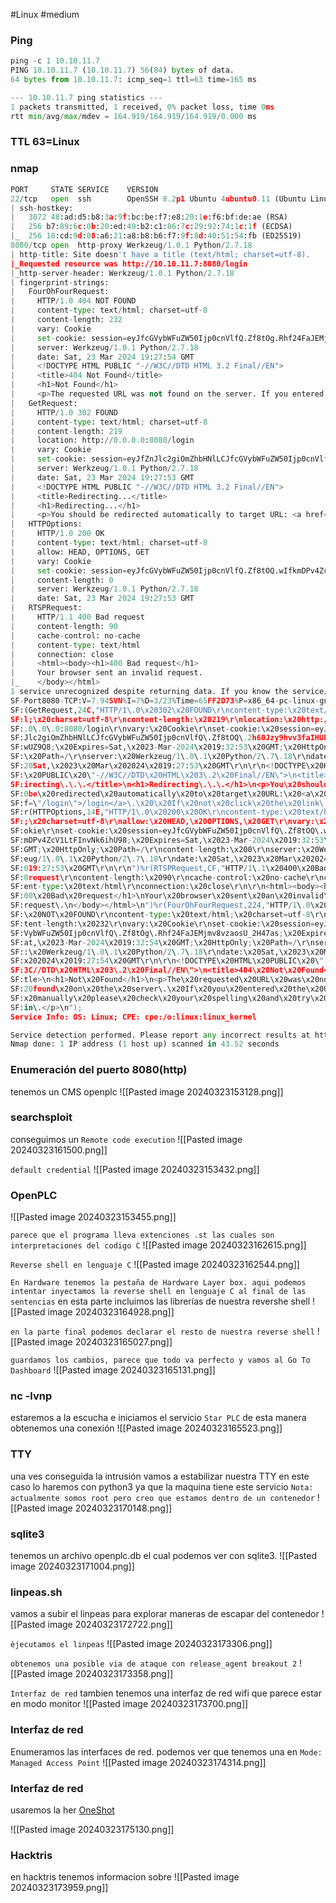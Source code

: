 #Linux  #medium
### Ping
```python
ping -c 1 10.10.11.7
PING 10.10.11.7 (10.10.11.7) 56(84) bytes of data.
64 bytes from 10.10.11.7: icmp_seq=1 ttl=63 time=165 ms

--- 10.10.11.7 ping statistics ---
1 packets transmitted, 1 received, 0% packet loss, time 0ms
rtt min/avg/max/mdev = 164.919/164.919/164.919/0.000 ms
```

### TTL 63=Linux
### nmap
```python
PORT     STATE SERVICE    VERSION
22/tcp   open  ssh        OpenSSH 8.2p1 Ubuntu 4ubuntu0.11 (Ubuntu Linux; protocol 2.0)
| ssh-hostkey: 
|   3072 48:ad:d5:b8:3a:9f:bc:be:f7:e8:20:1e:f6:bf:de:ae (RSA)
|   256 b7:89:6c:0b:20:ed:49:b2:c1:86:7c:29:92:74:1c:1f (ECDSA)
|_  256 18:cd:9d:08:a6:21:a8:b8:b6:f7:9f:8d:40:51:54:fb (ED25519)
8080/tcp open  http-proxy Werkzeug/1.0.1 Python/2.7.18
| http-title: Site doesn't have a title (text/html; charset=utf-8).
|_Requested resource was http://10.10.11.7:8080/login
|_http-server-header: Werkzeug/1.0.1 Python/2.7.18
| fingerprint-strings: 
|   FourOhFourRequest: 
|     HTTP/1.0 404 NOT FOUND
|     content-type: text/html; charset=utf-8
|     content-length: 232
|     vary: Cookie
|     set-cookie: session=eyJfcGVybWFuZW50Ijp0cnVlfQ.Zf8tOg.Rhf24FaJEMjmv8vzaosU_2H47as; Expires=Sat, 23-Mar-2024 19:32:54 GMT; HttpOnly; Path=/
|     server: Werkzeug/1.0.1 Python/2.7.18
|     date: Sat, 23 Mar 2024 19:27:54 GMT
|     <!DOCTYPE HTML PUBLIC "-//W3C//DTD HTML 3.2 Final//EN">
|     <title>404 Not Found</title>
|     <h1>Not Found</h1>
|     <p>The requested URL was not found on the server. If you entered the URL manually please check your spelling and try again.</p>
|   GetRequest: 
|     HTTP/1.0 302 FOUND
|     content-type: text/html; charset=utf-8
|     content-length: 219
|     location: http://0.0.0.0:8080/login
|     vary: Cookie
|     set-cookie: session=eyJfZnJlc2giOmZhbHNlLCJfcGVybWFuZW50Ijp0cnVlfQ.Zf8tOQ.2h60Jzy9hvv3faIHUPqWGwUZ9Q8; Expires=Sat, 23-Mar-2024 19:32:53 GMT; HttpOnly; Path=/
|     server: Werkzeug/1.0.1 Python/2.7.18
|     date: Sat, 23 Mar 2024 19:27:53 GMT
|     <!DOCTYPE HTML PUBLIC "-//W3C//DTD HTML 3.2 Final//EN">
|     <title>Redirecting...</title>
|     <h1>Redirecting...</h1>
|     <p>You should be redirected automatically to target URL: <a href="/login">/login</a>. If not click the link.
|   HTTPOptions: 
|     HTTP/1.0 200 OK
|     content-type: text/html; charset=utf-8
|     allow: HEAD, OPTIONS, GET
|     vary: Cookie
|     set-cookie: session=eyJfcGVybWFuZW50Ijp0cnVlfQ.Zf8tOQ.wIfkmDPv4ZcV1LtFInvNk6ihU98; Expires=Sat, 23-Mar-2024 19:32:53 GMT; HttpOnly; Path=/
|     content-length: 0
|     server: Werkzeug/1.0.1 Python/2.7.18
|     date: Sat, 23 Mar 2024 19:27:53 GMT
|   RTSPRequest: 
|     HTTP/1.1 400 Bad request
|     content-length: 90
|     cache-control: no-cache
|     content-type: text/html
|     connection: close
|     <html><body><h1>400 Bad request</h1>
|     Your browser sent an invalid request.
|_    </body></html>
1 service unrecognized despite returning data. If you know the service/version, please submit the following fingerprint at https://nmap.org/cgi-bin/submit.cgi?new-service :
SF-Port8080-TCP:V=7.94SVN%I=7%D=3/23%Time=65FF2D73%P=x86_64-pc-linux-gnu%r
SF:(GetRequest,24C,"HTTP/1\.0\x20302\x20FOUND\r\ncontent-type:\x20text/htm
SF:l;\x20charset=utf-8\r\ncontent-length:\x20219\r\nlocation:\x20http://0\
SF:.0\.0\.0:8080/login\r\nvary:\x20Cookie\r\nset-cookie:\x20session=eyJfZn
SF:Jlc2giOmZhbHNlLCJfcGVybWFuZW50Ijp0cnVlfQ\.Zf8tOQ\.2h60Jzy9hvv3faIHUPqWG
SF:wUZ9Q8;\x20Expires=Sat,\x2023-Mar-2024\x2019:32:53\x20GMT;\x20HttpOnly;
SF:\x20Path=/\r\nserver:\x20Werkzeug/1\.0\.1\x20Python/2\.7\.18\r\ndate:\x
SF:20Sat,\x2023\x20Mar\x202024\x2019:27:53\x20GMT\r\n\r\n<!DOCTYPE\x20HTML
SF:\x20PUBLIC\x20\"-//W3C//DTD\x20HTML\x203\.2\x20Final//EN\">\n<title>Red
SF:irecting\.\.\.</title>\n<h1>Redirecting\.\.\.</h1>\n<p>You\x20should\x2
SF:0be\x20redirected\x20automatically\x20to\x20target\x20URL:\x20<a\x20hre
SF:f=\"/login\">/login</a>\.\x20\x20If\x20not\x20click\x20the\x20link\.")%
SF:r(HTTPOptions,14E,"HTTP/1\.0\x20200\x20OK\r\ncontent-type:\x20text/html
SF:;\x20charset=utf-8\r\nallow:\x20HEAD,\x20OPTIONS,\x20GET\r\nvary:\x20Co
SF:okie\r\nset-cookie:\x20session=eyJfcGVybWFuZW50Ijp0cnVlfQ\.Zf8tOQ\.wIfk
SF:mDPv4ZcV1LtFInvNk6ihU98;\x20Expires=Sat,\x2023-Mar-2024\x2019:32:53\x20
SF:GMT;\x20HttpOnly;\x20Path=/\r\ncontent-length:\x200\r\nserver:\x20Werkz
SF:eug/1\.0\.1\x20Python/2\.7\.18\r\ndate:\x20Sat,\x2023\x20Mar\x202024\x2
SF:019:27:53\x20GMT\r\n\r\n")%r(RTSPRequest,CF,"HTTP/1\.1\x20400\x20Bad\x2
SF:0request\r\ncontent-length:\x2090\r\ncache-control:\x20no-cache\r\ncont
SF:ent-type:\x20text/html\r\nconnection:\x20close\r\n\r\n<html><body><h1>4
SF:00\x20Bad\x20request</h1>\nYour\x20browser\x20sent\x20an\x20invalid\x20
SF:request\.\n</body></html>\n")%r(FourOhFourRequest,224,"HTTP/1\.0\x20404
SF:\x20NOT\x20FOUND\r\ncontent-type:\x20text/html;\x20charset=utf-8\r\ncon
SF:tent-length:\x20232\r\nvary:\x20Cookie\r\nset-cookie:\x20session=eyJfcG
SF:VybWFuZW50Ijp0cnVlfQ\.Zf8tOg\.Rhf24FaJEMjmv8vzaosU_2H47as;\x20Expires=S
SF:at,\x2023-Mar-2024\x2019:32:54\x20GMT;\x20HttpOnly;\x20Path=/\r\nserver
SF::\x20Werkzeug/1\.0\.1\x20Python/2\.7\.18\r\ndate:\x20Sat,\x2023\x20Mar\
SF:x202024\x2019:27:54\x20GMT\r\n\r\n<!DOCTYPE\x20HTML\x20PUBLIC\x20\"-//W
SF:3C//DTD\x20HTML\x203\.2\x20Final//EN\">\n<title>404\x20Not\x20Found</ti
SF:tle>\n<h1>Not\x20Found</h1>\n<p>The\x20requested\x20URL\x20was\x20not\x
SF:20found\x20on\x20the\x20server\.\x20If\x20you\x20entered\x20the\x20URL\
SF:x20manually\x20please\x20check\x20your\x20spelling\x20and\x20try\x20aga
SF:in\.</p>\n");
Service Info: OS: Linux; CPE: cpe:/o:linux:linux_kernel

Service detection performed. Please report any incorrect results at https://nmap.org/submit/ .
Nmap done: 1 IP address (1 host up) scanned in 43.52 seconds
```

### Enumeración del puerto 8080(http)
tenemos un CMS openplc
![[Pasted image 20240323153128.png]]

### searchsploit
conseguimos un `Remote code execution`
![[Pasted image 20240323161500.png]]

`default credential`
![[Pasted image 20240323153432.png]]

### OpenPLC

![[Pasted image 20240323153455.png]]

`parece que el programa lleva extenciones .st las cuales son interpretaciones del codigo C`
![[Pasted image 20240323162615.png]]

`Reverse shell en lenguaje C`
![[Pasted image 20240323162544.png]]

`En Hardware tenemos la pestaña de Hardware Layer box. aqui podemos intentar inyectamos la reverse shell en lenguaje C al final de las sentencias`
en esta parte incluimos las librerías de nuestra revershe shell
![[Pasted image 20240323164928.png]]

`en la parte final podemos declarar el resto de nuestra reverse shell`
![[Pasted image 20240323165027.png]]

`guardamos los cambios, parece que todo va perfecto y vamos al Go To Dashboard` 
![[Pasted image 20240323165131.png]]

### nc -lvnp 
estaremos a la escucha e iniciamos el servicio `Star PLC` de esta manera obtenemos una conexión 
![[Pasted image 20240323165523.png]]

### TTY
una ves conseguida la intrusión vamos a estabilizar nuestra TTY en este caso lo haremos con python3 ya que la maquina tiene este servicio
`Nota: actualmente somos root pero creo que estamos dentro de un contenedor`
![[Pasted image 20240323170148.png]]

### sqlite3
tenemos un archivo openplc.db el cual podemos ver con sqlite3.
![[Pasted image 20240323171004.png]]

### linpeas.sh
vamos a subir el linpeas para explorar maneras de escapar del contenedor
![[Pasted image 20240323172722.png]]

`èjecutamos el linpeas`
![[Pasted image 20240323173306.png]]

`obtenemos una posible via de ataque con release_agent breakout 2`
![[Pasted image 20240323173358.png]]

`Interfaz de red`
tambien tenemos una interfaz de red wifi que parece estar en modo monitor
![[Pasted image 20240323173700.png]]

### Interfaz de red
Enumeramos las interfaces de red. podemos ver que tenemos una en `Mode: Managed Access Point`
![[Pasted image 20240323174314.png]]

### Interfaz de red
usaremos la her [OneShot](https://github.com/kimocoder/OneShot)

![[Pasted image 20240323175130.png]]
### Hacktris
en hacktris tenemos informacion sobre 
![[Pasted image 20240323173959.png]]